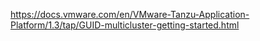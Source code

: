 https://docs.vmware.com/en/VMware-Tanzu-Application-Platform/1.3/tap/GUID-multicluster-getting-started.html